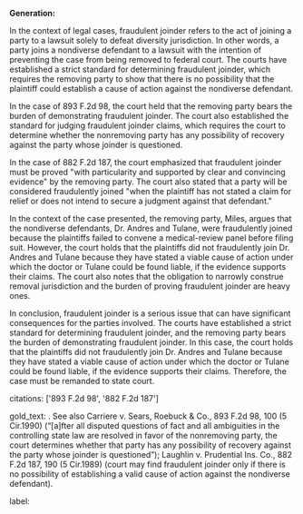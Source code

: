 **Generation:**


In the context of legal cases, fraudulent joinder refers to the act of joining a party to a lawsuit solely to defeat diversity jurisdiction. In other words, a party joins a nondiverse defendant to a lawsuit with the intention of preventing the case from being removed to federal court. The courts have established a strict standard for determining fraudulent joinder, which requires the removing party to show that there is no possibility that the plaintiff could establish a cause of action against the nondiverse defendant.

In the case of 893 F.2d 98, the court held that the removing party bears the burden of demonstrating fraudulent joinder. The court also established the standard for judging fraudulent joinder claims, which requires the court to determine whether the nonremoving party has any possibility of recovery against the party whose joinder is questioned.

In the case of 882 F.2d 187, the court emphasized that fraudulent joinder must be proved "with particularity and supported by clear and convincing evidence" by the removing party. The court also stated that a party will be considered fraudulently joined "when the plaintiff has not stated a claim for relief or does not intend to secure a judgment against that defendant."

In the context of the case presented, the removing party, Miles, argues that the nondiverse defendants, Dr. Andres and Tulane, were fraudulently joined because the plaintiffs failed to convene a medical-review panel before filing suit. However, the court holds that the plaintiffs did not fraudulently join Dr. Andres and Tulane because they have stated a viable cause of action under which the doctor or Tulane could be found liable, if the evidence supports their claims. The court also notes that the obligation to narrowly construe removal jurisdiction and the burden of proving fraudulent joinder are heavy ones.

In conclusion, fraudulent joinder is a serious issue that can have significant consequences for the parties involved. The courts have established a strict standard for determining fraudulent joinder, and the removing party bears the burden of demonstrating fraudulent joinder. In this case, the court holds that the plaintiffs did not fraudulently join Dr. Andres and Tulane because they have stated a viable cause of action under which the doctor or Tulane could be found liable, if the evidence supports their claims. Therefore, the case must be remanded to state court. 

citations: ['893 F.2d 98', '882 F.2d 187']

gold_text: . See also Carriere v. Sears, Roebuck & Co., 893 F.2d 98, 100 (5 Cir.1990) (“[a]fter all disputed questions of fact and all ambiguities in the controlling state law are resolved in favor of the nonremoving party, the court determines whether that party has any possibility of recovery against the party whose joinder is questioned”); Laughlin v. Prudential Ins. Co., 882 F.2d 187, 190 (5 Cir.1989) (court may find fraudulent joinder only if there is no possibility of establishing a valid cause of action against the nondiverse defendant).

label: 